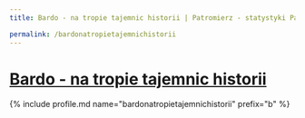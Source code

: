 ```yaml
---
title: Bardo - na tropie tajemnic historii | Patromierz - statystyki Patronite.pl

permalink: /bardonatropietajemnichistorii
---
```


# [Bardo - na tropie tajemnic historii](https://patronite.pl/bardonatropietajemnichistorii)

{% include profile.md name="bardonatropietajemnichistorii" prefix="b" %}
